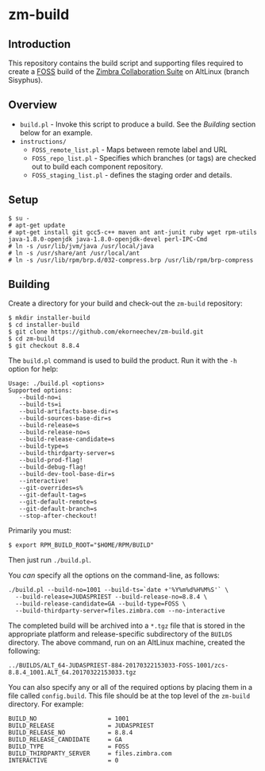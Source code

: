# zm-build

## Introduction

This repository contains the build script and supporting files required to create a [FOSS](https://en.wikipedia.org/wiki/Free_and_open-source_software) build of the [Zimbra Collaboration Suite](https://www.zimbra.com/) on AltLinux (branch Sisyphus). 

## Overview

* `build.pl` - Invoke this script to produce a build.  See the *Building* section 
  below for an example.
* `instructions/`
    * `FOSS_remote_list.pl` - Maps between remote label and URL
    * `FOSS_repo_list.pl` - Specifies which branches (or tags) are checked out to
      build each component repository.
    * `FOSS_staging_list.pl` - defines the staging order and details.

## Setup

    $ su -
    # apt-get update
    # apt-get install git gcc5-c++ maven ant ant-junit ruby wget rpm-utils java-1.8.0-openjdk java-1.8.0-openjdk-devel perl-IPC-Cmd
    # ln -s /usr/lib/jvm/java /usr/local/java
    # ln -s /usr/share/ant /usr/local/ant
    # ln -s /usr/lib/rpm/brp.d/032-compress.brp /usr/lib/rpm/brp-compress

## Building

Create a directory for your build and check-out the `zm-build` repository:

    $ mkdir installer-build
    $ cd installer-build
    $ git clone https://github.com/ekorneechev/zm-build.git
    $ cd zm-build
    $ git checkout 8.8.4

The `build.pl` command is used to build the product. Run it with the `-h` option for help:

    Usage: ./build.pl <options>
    Supported options:
       --build-no=i
       --build-ts=i
       --build-artifacts-base-dir=s
       --build-sources-base-dir=s
       --build-release=s
       --build-release-no=s
       --build-release-candidate=s
       --build-type=s
       --build-thirdparty-server=s
       --build-prod-flag!
       --build-debug-flag!
       --build-dev-tool-base-dir=s
       --interactive!
       --git-overrides=s%
       --git-default-tag=s
       --git-default-remote=s
       --git-default-branch=s
       --stop-after-checkout!

Primarily you must:

    $ export RPM_BUILD_ROOT="$HOME/RPM/BUILD"
    
Then just run `./build.pl`.

You _can_ specify all the options on the command-line, as follows:

    ./build.pl --build-no=1001 --build-ts=`date +'%Y%m%d%H%M%S'` \
      --build-release=JUDASPRIEST --build-release-no=8.8.4 \
      --build-release-candidate=GA --build-type=FOSS \
      --build-thirdparty-server=files.zimbra.com --no-interactive

The completed build will be archived into a `*.tgz` file that is stored in the appropriate platform and release-specific
subdirectory of the `BUILDS` directory.  The above command, run on an AltLinux machine, created the following:

    ../BUILDS/ALT_64-JUDASPRIEST-884-20170322153033-FOSS-1001/zcs-8.8.4_1001.ALT_64.20170322153033.tgz

You can also specify any or all of the required options by placing them in a file
called `config.build`.  This file should be at the top level of the `zm-build`
directory.  For example:

    BUILD_NO                    = 1001
    BUILD_RELEASE               = JUDASPRIEST
    BUILD_RELEASE_NO            = 8.8.4
    BUILD_RELEASE_CANDIDATE     = GA
    BUILD_TYPE                  = FOSS
    BUILD_THIRDPARTY_SERVER     = files.zimbra.com
    INTERACTIVE                 = 0

